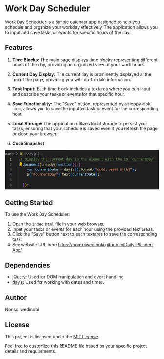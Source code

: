 # Work Day Scheduler

Work Day Scheduler is a simple calendar app designed to help you schedule and organize your workday effectively. The application allows you to input and save tasks or events for specific hours of the day.

## Features

1. **Time Blocks:** The main page displays time blocks representing different hours of the day, providing an organized view of your work hours.

2. **Current Day Display:** The current day is prominently displayed at the top of the page, providing you with up-to-date information.

3. **Task Input:** Each time block includes a textarea where you can input and describe your tasks or events for that specific hour.

4. **Save Functionality:** The "Save" button, represented by a floppy disk icon, allows you to save the inputted task or event for the corresponding hour.

5. **Local Storage:** The application utilizes local storage to persist your tasks, ensuring that your schedule is saved even if you refresh the page or close your browser.

6. **Code Snapshot** 

![Alt text](image.png)

## Getting Started

To use the Work Day Scheduler:

1. Open the `index.html` file in your web browser.
2. Input your tasks or events for each hour using the provided text areas.
3. Click the "Save" button next to each textarea to save the corresponding task.
4. See website URL here https://nonsoiwedinobi.github.io/Daily-Planner-App/

## Dependencies

- [jQuery](https://jquery.com/): Used for DOM manipulation and event handling.
- [dayjs](https://day.js.org/): Used for working with dates and times.

## Author

Nonso Iwedinobi

## License

This project is licensed under the [MIT License](LICENSE).

Feel free to customize this README file based on your specific project details and requirements.
